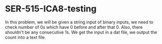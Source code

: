 # SER-515-ICA8-testing

In this problem, we will be given a string input of binary inputs, we need to check number of 0s which have 0 before and after that 0. Also, there shouldn't be any consecutive 1s. We get the input in a dat file, we output the count into a text file.
